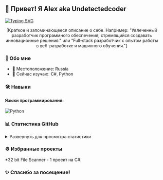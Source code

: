 ## 👋 Привет! Я Alex aka Undetectedcoder

[![Typing SVG](https://readme-typing-svg.herokuapp.com/?lines=Software%20Developer;Passionate%20Coder;Always%20Learning;Open%20Source%20Enthusiast&center=true&size=30)](https://git.io/typing-svg)

<p align="center">
  [Краткое и запоминающееся описание о себе. Например: "Увлеченный разработчик программного обеспечения, стремящийся создавать инновационные решения." или "Full-stack разработчик с опытом работы в веб-разработке и машинного обучения."]
</p>

### 🚀 Обо мне
*   📍 Местоположение: Russia
*   🌱 Сейчас изучаю: C#, Python

### 🛠️ Навыки

#### Языки программирования:
![Python](https://img.shields.io/badge/Python-3776AB?style=for-the-badge&logo=python&logoColor=white)

### 📊 Статистика GitHub

<details>
  <summary>Развернуть для просмотра статистики</summary>
  <br/>
  <p align="center">
    <a href="https://github.com/anuraghazra/github-readme-stats">
      <img height="180em" src="https://github-readme-stats.vercel.app/api?username=[Ваш GitHub Никнейм]&show_icons=true&theme=tokyonight"/>
    </a>
    <a href="https://github.com/anuraghazra/github-readme-streak-stats">
      <img height="180em" src="https://github-readme-streak-stats.herokuapp.com/?user=[Ваш GitHub Никнейм]&theme=tokyonight"/>
    </a>
    <a href="https://github.com/anuraghazra/github-readme-stats">
      <img height="180em" src="https://github-readme-stats.vercel.app/api/top-langs/?username=[Ваш GitHub Никнейм]&layout=compact&theme=tokyonight"/>
    </a>
  </p>
</details>

### ⚙️ Избранные проекты

*32 bit File Scanner - 1 проект на C#.


### ✨ Спасибо за посещение!

